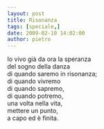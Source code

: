 ```yaml
---
layout: post
title: Risonanza
tags: [speciale,]
date: 2009-02-10 14:02:00
author: pietro
---
```

Io vivo già da ora la speranza<br/>del sogno della danza<br/>di quando saremo in risonanza;<br/>di quando vivremo<br/>di quando sapremo,<br/>di quando potremo,<br/>una volta nella vita,<br/>mettere un punto,<br/>a capo ed è finita.
